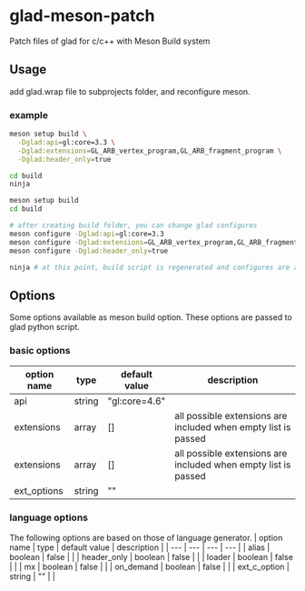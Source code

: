 # glad-meson-patch
Patch files of glad for c/c++ with Meson Build system

## Usage
add glad.wrap file to subprojects folder, and reconfigure meson.

### example
```bash
meson setup build \
  -Dglad:api=gl:core=3.3 \
  -Dglad:extensions=GL_ARB_vertex_program,GL_ARB_fragment_program \
  -Dglad:header_only=true

cd build
ninja
```

```bash
meson setup build
cd build

# after creating build folder, you can change glad configures
meson configure -Dglad:api=gl:core=3.3
meson configure -Dglad:extensions=GL_ARB_vertex_program,GL_ARB_fragment_program
meson configure -Dglad:header_only=true

ninja # at this point, build script is regenerated and configures are applied
```

## Options
Some options available as meson build option.
These options are passed to glad python script.

### basic options
| option name | type | default value | description |
| --- | --- | --- | --- |
| api | string | "gl:core=4.6" |  |
| extensions | array | [] | all possible extensions are included when empty list is passed |
| extensions | array | [] | all possible extensions are included when empty list is passed |
| ext_options | string | "" | |


### language options
The following options are based on those of language generator.
| option name | type | default value | description |
| --- | --- | --- | --- |
| alias | boolean | false | |
| header_only | boolean | false | |
| loader | boolean | false | |
| mx | boolean | false | |
| on_demand | boolean | false | |
| ext_c_option | string | "" | |




